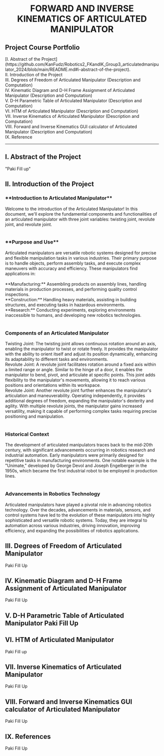 <h1>
    <p align="center">
    FORWARD AND INVERSE KINEMATICS OF ARTICULATED MANIPULATOR
</h1>
</p>
<h2>
    Project Course Portfolio
</h2>
[I. Abstract of the Project](https://github.com/KanFudz/Robotics2_FKandIK_Group3_articulatedmanipulator_2024/blob/main/README.md#i-abstract-of-the-project).
<br>
 II. Introduction of the Project
 <br>
 III. Degrees of Freedom of Articulated Manipulator (Description and Computation)
 <br>
 IV. Kinematic Diagram and D-H Frame Assignment of Articulated Manipulator (Description and Computation)
 <br>
 V. D-H Parametric Table of Articulated Manipulator (Description and Computation)
 <br>							
 VI. HTM of Articulated Manipulator (Description and Computation)
 <br>
 VII. Inverse Kinematics of Articulated Manipulator (Description and Computation)
 <br>
 VIII. Forward and Inverse Kinematics GUI calculator of Articulated Manipulator (Description and Computation)
 <br>
 IX. Reference
 <hr>

<h2>
I. Abstract of the Project
</h2>
    "Paki Fill up"

<h2>
II. Introduction of the Project
</h2>


<h3>**Introduction to Articulated Manipulator**</h3>
Welcome to the introduction of the Articulated Manipulator! In this document, we'll explore the fundamental components and functionalities of an articulated manipulator with three joint variables: twisting joint, revolute joint, and revolute joint.
<br>
<br>
<h3>**Purpose and Use**</h3>
Articulated manipulators are versatile robotic systems designed for precise and flexible manipulation tasks in various industries. Their primary purpose is to handle objects, perform assembly tasks, and execute complex maneuvers with accuracy and efficiency. These manipulators find applications in:
<br>
<br>
**Manufacturing:** Assembling products on assembly lines, handling materials in production processes, and performing quality control inspections.
<br>
**Construction:** Handling heavy materials, assisting in building structures, and executing tasks in hazardous environments.
<br>
**Research:** Conducting experiments, exploring environments inaccessible to humans, and developing new robotics technologies.
<br>
<br>
<h3>Components of an Articulated Manipulator</h3>
Twisting Joint: The twisting joint allows continuous rotation around an axis, enabling the manipulator to twist or rotate freely. It provides the manipulator with the ability to orient itself and adjust its position dynamically, enhancing its adaptability to different tasks and environments.
<br>
Revolute Joint: A revolute joint facilitates rotation around a fixed axis within a limited range or angle. Similar to the hinge of a door, it enables the manipulator to bend, pivot, and articulate at specific points. This joint adds flexibility to the manipulator's movements, allowing it to reach various positions and orientations within its workspace.
<br>
Revolute Joint: Another revolute joint further enhances the manipulator's articulation and maneuverability. Operating independently, it provides additional degrees of freedom, expanding the manipulator's dexterity and agility. With multiple revolute joints, the manipulator gains increased versatility, making it capable of performing complex tasks requiring precise positioning and manipulation.
<br>
<br>
<h3>Historical Context</h3>
The development of articulated manipulators traces back to the mid-20th century, with significant advancements occurring in robotics research and industrial automation. Early manipulators were primarily designed for repetitive tasks in manufacturing environments. One notable example is the "Unimate," developed by George Devol and Joseph Engelberger in the 1950s, which became the first industrial robot to be employed in production lines.
<br>
<br>
<h3>Advancements in Robotics Technology</h3>
Articulated manipulators have played a pivotal role in advancing robotics technology. Over the decades, advancements in materials, sensors, and control systems have led to the evolution of these manipulators into highly sophisticated and versatile robotic systems. Today, they are integral to automation across various industries, driving innovation, improving efficiency, and expanding the possibilities of robotics applications.

<h2>
III. Degrees of Freedom of Articulated Manipulator
</h2>
Paki Fill Up

<h2>
IV. Kinematic Diagram and D-H Frame Assignment of Articulated Manipulator
</h2>
Paki Fill Up

<h2>
V. D-H Parametric Table of Articulated Manipulator
Paki Fill Up

<h2>
VI. HTM of Articulated Manipulator
</h2>
Paki Fill  up

<h2>
VII. Inverse Kinematics of Articulated Manipulator
</h2>
Paki Fill Up

<h2>
 VIII. Forward and Inverse Kinematics GUI calculator of Articulated Manipulator
</h2>
Paki Fill Up

<h2>
IX. References
</h2>
Paki Fill Up



